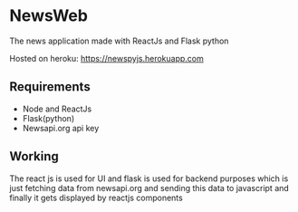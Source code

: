 # NewsWeb
The news application made with ReactJs and Flask python

Hosted on heroku: https://newspyjs.herokuapp.com

## Requirements
- Node and ReactJs
- Flask(python)
- Newsapi.org api key

## Working
The react js is used for UI and flask is used for backend purposes which is just fetching data from newsapi.org and sending this data to javascript and finally it gets displayed by reactjs components

